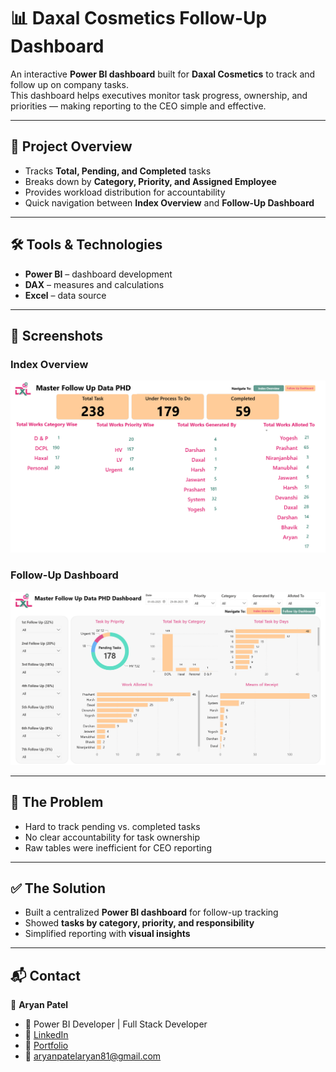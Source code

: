 # 📊 Daxal Cosmetics Follow-Up Dashboard

An interactive **Power BI dashboard** built for **Daxal Cosmetics** to track and follow up on company tasks.  
This dashboard helps executives monitor task progress, ownership, and priorities — making reporting to the CEO simple and effective.  

---

## 🚀 Project Overview
- Tracks **Total, Pending, and Completed** tasks  
- Breaks down by **Category, Priority, and Assigned Employee**  
- Provides workload distribution for accountability  
- Quick navigation between **Index Overview** and **Follow-Up Dashboard**  

---

## 🛠 Tools & Technologies
- **Power BI** – dashboard development  
- **DAX** – measures and calculations  
- **Excel** – data source  

---

## 📸 Screenshots  

### Index Overview  
![Index Overview](./screenshot/Dashboard1.png) 

### Follow-Up Dashboard  
![Follow-Up Dashboard](./screenshot/Dashboard2.png)  

---

## 🔑 The Problem
- Hard to track pending vs. completed tasks  
- No clear accountability for task ownership  
- Raw tables were inefficient for CEO reporting  

---

## ✅ The Solution
- Built a centralized **Power BI dashboard** for follow-up tracking  
- Showed **tasks by category, priority, and responsibility**  
- Simplified reporting with **visual insights**  

---

## 📬 Contact  
👤 **Aryan Patel**  
- 💼 Power BI Developer | Full Stack Developer  
- 🔗 [LinkedIn](www.linkedin.com/in/aryan-patel-ap02)
- 🔗 [Portfolio](https://www.datascienceportfol.io/aryan_dharmesh_patel)
- 📧 aryanpatelaryan81@gmail.com
